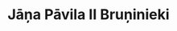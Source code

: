 ---
title: 'Jāņa Pāvila II Bruņinieki'
description: 'Katoļu bruņinieku ordenis Jāņa Pāvila II vārdā'
--- 